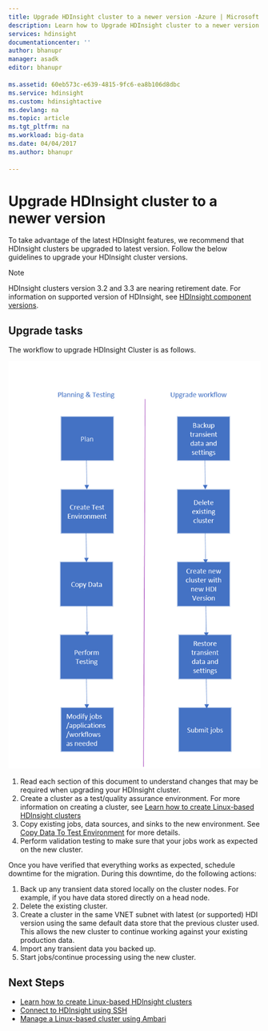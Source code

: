 ```yaml
---
title: Upgrade HDInsight cluster to a newer version -Azure | Microsoft Docs
description: Learn how to Upgrade HDInsight cluster to a newer version.
services: hdinsight
documentationcenter: ''
author: bhanupr
manager: asadk
editor: bhanupr

ms.assetid: 60eb573c-e639-4815-9fc6-ea8b106d8dbc
ms.service: hdinsight
ms.custom: hdinsightactive
ms.devlang: na
ms.topic: article
ms.tgt_pltfrm: na
ms.workload: big-data
ms.date: 04/04/2017
ms.author: bhanupr

---
```

# Upgrade HDInsight cluster to a newer version
To take advantage of the latest HDInsight features, we recommend that HDInsight clusters be upgraded to latest version. 
Follow the below guidelines to upgrade your HDInsight cluster versions.

> [!NOTE]
> HDInsight clusters version 3.2 and 3.3 are nearing retirement date. For information on supported version of HDInsight, see [HDInsight component versions](hdinsight-component-versioning.md#supported-hdinsight-versions).
>
>

## Upgrade tasks
The workflow to upgrade HDInsight Cluster is as follows.

![Upgrade workflow diagram](./media/hdinsight-upgrade-cluster/upgrade-workflow.png)

1. Read each section of this document to understand changes that may be required when upgrading your HDInsight cluster.
2. Create a cluster as a test/quality assurance environment. For more information on creating a cluster, see [Learn how to create Linux-based HDInsight clusters](hdinsight-hadoop-provision-linux-clusters.md)
3. Copy existing jobs, data sources, and sinks to the new environment. See [Copy Data To Test Environment](hdinsight-migrate-from-windows-to-linux.md#copy-data-to-the-test-environment) for more details.
4. Perform validation testing to make sure that your jobs work as expected on the new cluster.


Once you have verified that everything works as expected, schedule
downtime for the migration. During this downtime, do the following
actions:

1.	Back up any transient data stored locally on the cluster nodes. For example, if you have data stored directly on a head node.
2.	Delete the existing cluster.
3.	Create a cluster in the same VNET subnet with latest (or supported) HDI version using the same default data store that the previous cluster used. This allows the new cluster to continue working against your existing production data.
4.	Import any transient data you backed up.
5.	Start jobs/continue processing using the new cluster.

## Next Steps
* [Learn how to create Linux-based HDInsight clusters](hdinsight-hadoop-provision-linux-clusters.md)
* [Connect to HDInsight using SSH](hdinsight-hadoop-linux-use-ssh-unix.md)
* [Manage a Linux-based cluster using Ambari](hdinsight-hadoop-manage-ambari.md)

